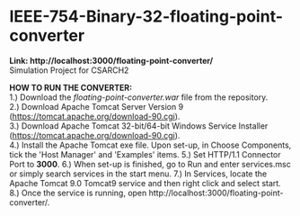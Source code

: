 # IEEE-754-Binary-32-floating-point-converter
<b>Link: http://localhost:3000/floating-point-converter/</b> <br>
Simulation Project for CSARCH2

<b>HOW TO RUN THE CONVERTER:</b><br>
1.) Download the <i>floating-point-converter.war</i> file from the repository.<br>
2.) Download Apache Tomcat Server Version 9 (https://tomcat.apache.org/download-90.cgi).<br>
3.) Download Apache Tomcat 32-bit/64-bit Windows Service Installer (https://tomcat.apache.org/download-90.cgi).<br>
4.) Install the Apache Tomcat exe file. Upon set-up, in Choose Components, tick the 'Host Manager' and 'Examples' items.
5.) Set HTTP/1.1 Connector Port to <b>3000</b>.
6.) When set-up is finished, go to Run and enter services.msc or simply search services in the start menu.
7.) In Services, locate the Apache Tomcat 9.0 Tomcat9 service and then right click and select start.
8.) Once the service is running, open http://localhost:3000/floating-point-converter/.
